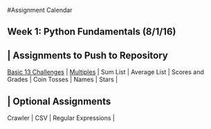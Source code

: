 #Assignment Calendar

## Week 1: Python Fundamentals (8/1/16)

| Assignments to Push to Repository
---
[Basic 13 Challenges](https://github.com/CodingDojoInc/Algorithms/blob/master/pre-work/basic13.md) |
[Multiples](Solutions/Fundamentals/multiples.py) |
Sum List |
Average List |
Scores and Grades |
Coin Tosses |
Names |
Stars |

| Optional Assignments
---
Crawler |
CSV |
Regular Expressions |
